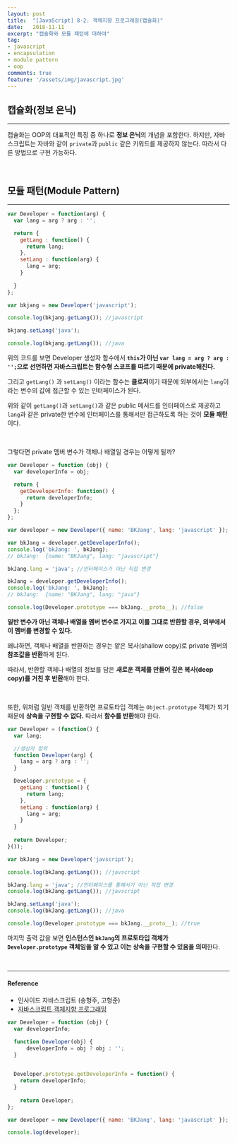 ```yaml
---
layout: post
title:  "[JavaScript] 8-2. 객체지향 프로그래밍(캡슐화)"
date:   2018-11-11
excerpt: "캡슐화와 모듈 패턴에 대하여"
tag:
- javascript
- encapsulation
- module pattern
- oop
comments: true
feature: '/assets/img/javascript.jpg'
---
```


## 캡슐화(정보 은닉)

---

캡슐화는 OOP의 대표적인 특징 중 하나로 **정보 은닉**의 개념을 포함한다.
하지만, 자바스크립트는 자바와 같이 `private`과 `public` 같은 키워드를 제공하지 않는다. 따라서 다른 방법으로 구현 가능하다.

<br/>

## 모듈 패턴(Module Pattern)

---

```javascript
var Developer = function(arg) {
  var lang = arg ? arg : '';

  return {
    getLang : function() {
      return lang;
    },
    setLang : function(arg) {
      lang = arg;
    }
  
  }
};

var bkjang = new Developer('javascript');

console.log(bkjang.getLang()); //javascript

bkjang.setLang('java');

console.log(bkjang.getLang()); //java
```

위의 코드를 보면 Developer 생성자 함수에서 **`this`가 아닌 `var lang = arg ? arg : '';`으로 선언하면 자바스크립트는 함수형 스코프를 따르기 때문에 private해진다.** 

그리고 `getLang()` 과 `setLang()` 이라는 함수는 **클로저**이기 때문에 외부에서는 `lang`이라는 변수의 값에 접근할 수 있는 인터페이스가 된다.

위와 같이 `getLang()`과 `setLang()`과 같은 public 메서드를 인터페이스로 제공하고 `lang`과 같은 private한 변수에 인터페이스를 통해서만 접근하도록 하는 것이 **모듈 패턴**이다.

<br/>

그렇다면 private 멤버 변수가 객체나 배열일 경우는 어떻게 될까?

```js
var Developer = function (obj) {
  var developerInfo = obj;

  return {
    getDeveloperInfo: function() {
      return developerInfo;
    }
  };
};

var developer = new Developer({ name: 'BKJang', lang: 'javascript' });

var bkJang = developer.getDeveloperInfo();
console.log('bkJang: ', bkJang);
// bkJang:  {name: "BKJang", lang: "javascript"}

bkJang.lang = 'java'; //인터페이스가 아닌 직접 변경

bkJang = developer.getDeveloperInfo();
console.log('bkJang: ', bkJang);
// bkJang:  {name: "BKJang", lang: "java"}

console.log(Developer.prototype === bkJang.__proto__); //false
```

**일반 변수가 아닌 객체나 배열을 멤버 변수로 가지고 이를 그대로 반환할 경우, 외부에서 이 멤버를 변경할 수 있다.**

왜냐하면, 객체나 배열을 반환하는 경우는 얕은 복사(shallow copy)로 private 멤버의 **참조값을 반환**하게 된다. 

따라서, 반환할 객체나 배열의 정보를 담은 **새로운 객체를 만들어 깊은 복사(deep copy)를 거친 후 반환**해야 한다.

<br/>

또한, 위처럼 일반 객체를 반환하면 프로토타입 객체는 `Object.prototype` 객체가 되기 때문에 **상속을 구현할 수 없다.** 따라서 **함수를 반환**해야 한다.

```js
var Developer = (function() {
  var lang;

  //생성자 정의
  function Developer(arg) {
    lang = arg ? arg : '';
  }

  Developer.prototype = {
    getLang : function() {
      return lang;
    },
    setLang : function(arg) {
      lang = arg;
    }
  }
  
  return Developer;
}());

var bkJang = new Developer('javscript');

console.log(bkJang.getLang()); //javscript

bkJang.lang = 'java'; //인터페이스를 통해서가 아닌 직접 변경
console.log(bkJang.getLang()); //javscript

bkJang.setLang('java');
console.log(bkJang.getLang()); //java

console.log(Developer.prototype === bkJang.__proto__); //true
```

마지막 출력 값을 보면 **인스턴스인 `bkJang`의 프로토타입 객체가 `Developer.prototype` 객체임을 알 수 있고 이는 상속을 구현할 수 있음을 의미**한다.

<br/>

* * *

#### Reference

- 인사이드 자바스크립트 (송형주, 고형준)
- [자바스크립트 객체지향 프로그래밍](https://poiemaweb.com/js-object-oriented-programming)
```js
var Developer = function (obj) {
  var developerInfo;

  function Developer(obj) {
	  developerInfo = obj ? obj : '';
  }

  
  Developer.prototype.getDeveloperInfo = function() {
    return developerInfo;
  }
  
	return Developer;
};

var developer = new Developer({ name: 'BKJang', lang: 'javascript' });

console.log(developer);
